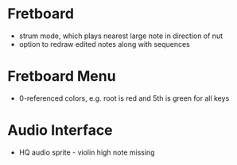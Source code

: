 # Fretboard

- strum mode, which plays nearest large note in direction of nut
- option to redraw edited notes along with sequences

# Fretboard Menu

- 0-referenced colors, e.g. root is red and 5th is green for all keys

# Audio Interface

- HQ audio sprite - violin high note missing
